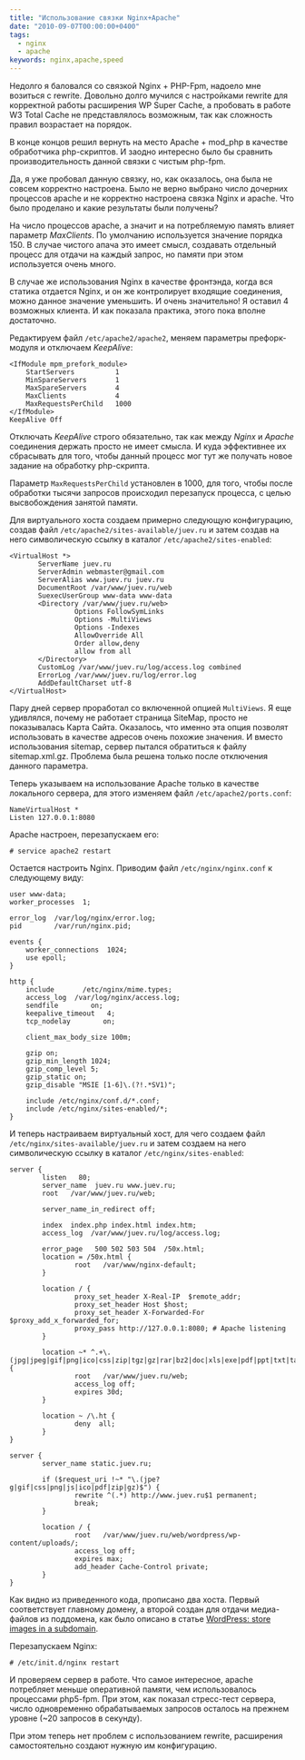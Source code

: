```yaml
---
title: "Использование связки Nginx+Apache"
date: "2010-09-07T00:00:00+0400"
tags:
  - nginx
  - apache
keywords: nginx,apache,speed
---
```

Недолго я баловался со связкой Nginx + PHP-Fpm, надоело мне возиться с rewrite. Довольно долго мучился с настройками rewrite для корректной работы расширения WP Super Cache, а пробовать в работе W3 Total Cache не представлялось возможным, так как сложность правил возрастает на порядок.

В конце концов решил вернуть на место Apache + mod\_php в качестве обработчика php-скриптов. И заодно интересно было бы сравнить производительность данной связки с чистым php-fpm.

Да, я уже пробовал данную связку, но, как оказалось, она была не совсем корректно настроена. Было не верно выбрано число дочерних процессов apache и не корректно настроена связка Nginx и apache. Что было проделано и какие результаты были получены?

На число процессов apache, а значит и на потребляемую память влияет параметр <em>MaxClients</em>. По умолчанию используется значение порядка 150. В случае чистого апача это имеет смысл, создавать отдельный процесс для отдачи на каждый запрос, но памяти при этом используется очень много.

В случае же использования Nginx в качестве фронтэнда, когда вся статика отдается Nginx, и он же контролирует входящие соединения, можно данное значение уменьшить. И очень значительно! Я оставил 4 возможных клиента. И как показала практика, этого пока вполне достаточно.

Редактируем файл <code>/etc/apache2/apache2</code>, меняем параметры префорк-модуля и отключаем <em>KeepAlive</em>:

    <IfModule mpm_prefork_module>
        StartServers          1
        MinSpareServers       1
        MaxSpareServers       4
        MaxClients            4
        MaxRequestsPerChild   1000
    </IfModule>
    KeepAlive Off

Отключать <em>KeepAlive</em> строго обязательно, так как между <em>Nginx</em> и <em>Apache</em> соединения держать просто не имеет смысла. И куда эффективнее их сбрасывать для того, чтобы данный процесс мог тут же получать новое задание на обработку php-скрипта.

Параметр <code>MaxRequestsPerChild</code> установлен в 1000, для того, чтобы после обработки тысячи запросов происходил перезапуск процесса, с целью высвобождения занятой памяти.

Для виртуального хоста создаем примерно следующую конфигурацию, создав файл <code>/etc/apache2/sites-available/juev.ru</code> и затем создав на него символическую ссылку в каталог <code>/etc/apache2/sites-enabled</code>:

    <VirtualHost *>
           ServerName juev.ru
           ServerAdmin webmaster@gmail.com
           ServerAlias www.juev.ru juev.ru
           DocumentRoot /var/www/juev.ru/web
           SuexecUserGroup www-data www-data
           <Directory /var/www/juev.ru/web>
                    Options FollowSymLinks
                    Options -MultiViews
                    Options -Indexes
                    AllowOverride All
                    Order allow,deny
                    allow from all
           </Directory>
           CustomLog /var/www/juev.ru/log/access.log combined
           ErrorLog /var/www/juev.ru/log/error.log
           AddDefaultCharset utf-8
    </VirtualHost>

Пару дней сервер проработал со включенной опцией <code>MultiViews</code>. Я еще удивлялся, почему не работает страница SiteMap, просто не показывалась Карта Сайта. Оказалось, что именно эта опция позволят использовать в качестве адресов очень похожие значения. И вместо использования sitemap, сервер пытался обратиться к файлу sitemap.xml.gz. Проблема была решена только после отключения данного параметра.

Теперь указываем на использование Apache только в качестве локального сервера, для этого изменяем файл <code>/etc/apache2/ports.conf</code>:

    NameVirtualHost *
    Listen 127.0.0.1:8080

Apache настроен, перезапускаем его:

    # service apache2 restart

Остается настроить Nginx. Приводим файл <code>/etc/nginx/nginx.conf</code> к следующему виду:

    user www-data;
    worker_processes  1;

    error_log  /var/log/nginx/error.log;
    pid        /var/run/nginx.pid;

    events {
        worker_connections  1024;
        use epoll;
    }

    http {
        include       /etc/nginx/mime.types;
        access_log  /var/log/nginx/access.log;
        sendfile        on;
        keepalive_timeout   4;
        tcp_nodelay        on;

        client_max_body_size 100m;

        gzip on;
        gzip_min_length 1024;
        gzip_comp_level 5;
        gzip_static on;
        gzip_disable "MSIE [1-6]\.(?!.*SV1)";

        include /etc/nginx/conf.d/*.conf;
        include /etc/nginx/sites-enabled/*;
    }

И теперь настраиваем виртуальный хост, для чего создаем файл <code>/etc/nginx/sites-available/juev.ru</code> и затем создаем на него символическую ссылку в каталог <code>/etc/nginx/sites-enabled</code>:

    server {
            listen   80;
            server_name  juev.ru www.juev.ru;
            root   /var/www/juev.ru/web;

            server_name_in_redirect off;

            index  index.php index.html index.htm;
            access_log  /var/www/juev.ru/log/access.log;

            error_page   500 502 503 504  /50x.html;
            location = /50x.html {
                    root   /var/www/nginx-default;
            }

            location / {
                    proxy_set_header X-Real-IP  $remote_addr;
                    proxy_set_header Host $host;
                    proxy_set_header X-Forwarded-For $proxy_add_x_forwarded_for;
                    proxy_pass http://127.0.0.1:8080; # Apache listening
            }

            location ~* ^.+\.(jpg|jpeg|gif|png|ico|css|zip|tgz|gz|rar|bz2|doc|xls|exe|pdf|ppt|txt|tar|wav|bmp|rtf|js)$ {
                    root   /var/www/juev.ru/web;
                    access_log off;
                    expires 30d;
            }

            location ~ /\.ht {
                    deny  all;
            }
    }

    server {
            server_name static.juev.ru;

            if ($request_uri !~* "\.(jpe?g|gif|css|png|js|ico|pdf|zip|gz)$") {
                    rewrite ^(.*) http://www.juev.ru$1 permanent;
                    break;
            }

            location / {
                    root   /var/www/juev.ru/web/wordpress/wp-content/uploads/;
                    access_log off;
                    expires max;
                    add_header Cache-Control private;
            }
    }

Как видно из приведенного кода, прописано два хоста. Первый соответствует главному домену, а второй создан для отдачи медиа-файлов из поддомена, как было описано в статье <a href="/2010/08/29/wordpress-store-images-in-a-subdomain/">WordPress: store images in a subdomain</a>.

Перезапускаем Nginx:

    # /etc/init.d/nginx restart

И проверяем сервер в работе. Что самое интересное, apache потребляет меньше оперативной памяти, чем использовалось процессами php5-fpm. При этом, как показал стресс-тест сервера, число одновременно обрабатываемых запросов осталось на прежнем уровне (~20 запросов в секунду).

При этом теперь нет проблем с использованием rewrite, расширения самостоятельно создают нужную им конфигурацию.
